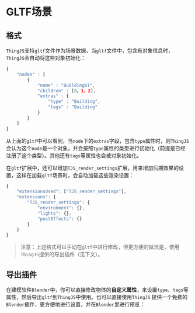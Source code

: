 # GLTF场景
<!-- gltf -->

## 格式
`ThingJS`支持`gltf`文件作为场景数据，当`gltf`文件中，包含有对象信息时，`ThingJS`会自动将这些对象初始化：
```javascript
{
    "nodes" : [
        {
            "name" : "Building01",        
            "children" : [0，1，2],
            "extras" : {
                "type" : "Building",
                "tags" : "Building"
            }
        }
    ]
}
```
从上面的`gltf`中可以看到，当`node`下的`extras`字段，包含`type`属性时，则`ThingJS`会认为这个`node`是一个对象，并会按照`type`属性的类型进行初始化（前提是已经注册了这个类型）。其他还有`tags`等属性也会被对象初始化。

在`gltf`扩展中，还可以增加`TJS_render_settings`扩展，用来增加后期效果的设置，这样在加载`gltf`场景时，会自动加载这些渲染设置：
```javascript
{
    "extensionsUsed": ["TJS_render_settings"],
    "extensions": {
        "TJS_render_settings": {
            "environment": {},
            "lights": {},
            "postEffects": {}
        }
    }
}
```

> 注意：上述格式可以手动在`gltf`中进行修改，但更方便的做法是，使用`ThingJS`提供的导出插件（见下文）。

## 导出插件

在建模软件`Blender`中，你可以直接修改物体的**自定义属性**，来设置`type`、`tags`等属性，然后导出`gltf`到`ThingJS`中使用。也可以直接使用`ThingJS` 提供一个免费的`Blender`插件，更方便地进行设置，并在`Blender`里进行预览：

